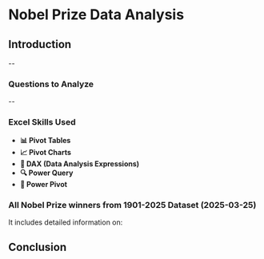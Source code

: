 # Nobel Prize Data Analysis

## Introduction

--

### Questions to Analyze

--

### Excel Skills Used

- **📊 Pivot Tables**
- **📈 Pivot Charts**
- **🧮 DAX (Data Analysis Expressions)**
- **🔍 Power Query**
- **💪 Power Pivot**

### All Nobel Prize winners from 1901-2025 Dataset (2025-03-25)


It includes detailed information on:




## Conclusion


